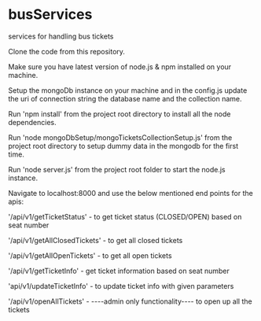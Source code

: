 # busServices
services for handling bus tickets

Clone the code from this repository.

Make sure you have latest version of node.js & npm installed on your machine.

Setup the mongoDb instance on your machine and in the config.js update the uri of connection string the database name and the collection name.

Run 'npm install' from the project root directory to install all the node dependencies.

Run 'node mongoDbSetup/mongoTicketsCollectionSetup.js' from the project root directory to setup dummy data in the mongodb for the first time.

Run 'node server.js' from the project root folder to start the node.js instance.

Navigate to localhost:8000 and use the below mentioned end points for the apis:

'/api/v1/getTicketStatus' - to get ticket status (CLOSED/OPEN) based on seat number

'/api/v1/getAllClosedTickets' - to get all closed tickets

'/api/v1/getAllOpenTickets' - to get all open tickets

'/api/v1/getTicketInfo' - get ticket information based on seat number

'api/v1/updateTicketInfo' - to update ticket info with given parameters

'/api/v1/openAllTickets' - ----admin only functionality---- to open up all the tickets
